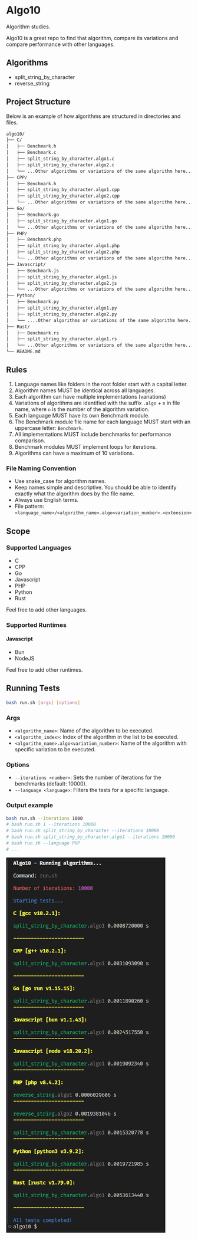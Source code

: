 # Algo10

Algorithm studies.

Algo10 is a great repo to find that algorithm, compare its variations and compare performance with other languages.

## Algorithms

- split_string_by_character
- reverse_string

## Project Structure

Below is an example of how algorithms are structured in directories and files.

```txt
algo10/
├── C/
│   ├── Benchmark.h
│   ├── Benchmark.c
│   ├── split_string_by_character.algo1.c
│   ├── split_string_by_character.algo2.c
│   └── ...Other algorithms or variations of the same algorithm here...
├── CPP/
│   ├── Benchmark.h
│   ├── split_string_by_character.algo1.cpp
│   ├── split_string_by_character.algo2.cpp
│   └── ...Other algorithms or variations of the same algorithm here...
├── Go/
│   ├── Benchmark.go
│   ├── split_string_by_character.algo1.go
│   └── ...Other algorithms or variations of the same algorithm here...
├── PHP/
│   ├── Benchmark.php
│   ├── split_string_by_character.algo1.php
│   ├── split_string_by_character.algo2.php
│   └── ...Other algorithms or variations of the same algorithm here...
├── Javascript/
│   ├── Benchmark.js
│   ├── split_string_by_character.algo1.js
│   ├── split_string_by_character.algo2.js
│   └── ...Other algorithms or variations of the same algorithm here...
├── Python/
│   ├── Benchmark.py
│   ├── split_string_by_character.algo1.py
│   ├── split_string_by_character.algo2.py
│   └── ....Other algorithms or variations of the same algorithm here...
├── Rust/
│   ├── Benchmark.rs
│   ├── split_string_by_character.algo1.rs
│   └── ...Other algorithms or variations of the same algorithm here...
└── README.md
```

## Rules

1. Language names like folders in the root folder start with a capital letter.
2. Algorithm names MUST be identical across all languages.
3. Each algorithm can have multiple implementations (variations)
4. Variations of algorithms are identified with the suffix `.algo` + `n` in file name, where `n` is the number of the algorithm variation.
5. Each language MUST have its own Benchmark module.
6. The Benchmark module file name for each language MUST start with an uppercase letter: `Benchmark`.
7. All implementations MUST include benchmarks for performance comparison.
8. Benchmark modules MUST implement loops for iterations.
9. Algorithms can have a maximum of 10 variations.

### File Naming Convention

- Use snake_case for algorithm names.
- Keep names simple and descriptive. You should be able to identify exactly what the algorithm does by the file name.
- Always use English terms.
- File pattern: `<language_name>/<algorithm_name>.algo<variation_number>.<extension>`

## Scope

### Supported Languages

- C
- CPP
- Go
- Javascript
- PHP
- Python
- Rust

Feel free to add other languages.

### Supported Runtimes

#### Javascript

- Bun
- NodeJS

Feel free to add other runtimes.

## Running Tests

```bash
bash run.sh [args] [options]
```

### Args

- `<algorithm_name>`: Name of the algorithm to be executed.
- `<algorithm_index>`: Index of the algorithm in the list to be executed.
- `<algorithm_name>.algo<variation_number>`: Name of the algorithm with specific variation to be executed.

### Options

- `--iterations <number>`: Sets the number of iterations for the benchmarks (default: 10000).
- `--language <language>`: Filters the tests for a specific language.

### Output example

```bash
bash run.sh --iterations 1000
# bash run.sh 1 --iterations 10000
# bash run.sh split_string_by_character --iterations 10000
# bash run.sh split_string_by_character.algo1 --iterations 10000
# bash run.sh --language PHP
# ...
```

![Example Output](output.png)
